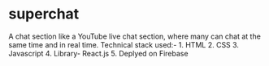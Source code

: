 # superchat
A chat section like a YouTube live chat section, where many can chat at the same time and in real time.
Technical stack used:- 
    1. HTML
    2. CSS
    3. Javascript
    4. Library- React.js
    5. Deplyed on Firebase

